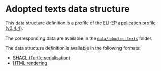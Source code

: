 # Adopted texts data structure

This data structure definition is a profile of the [ELI-EP application profile (v0.4.4)](https://europarl.github.io/eli-ep/0.4.4/).

The corresponding data are available in the [`data/adopted-texts`](../data/adopted-texts/) folder.

The data structure definition is available in the following formats:
- [SHACL (Turtle serialisation)](./eli-ep_adopted-texts.shacl.ttl)
- [HTML rendering](https://europarl.github.io/open-data-beta-testing/data-structure/adopted-texts)
